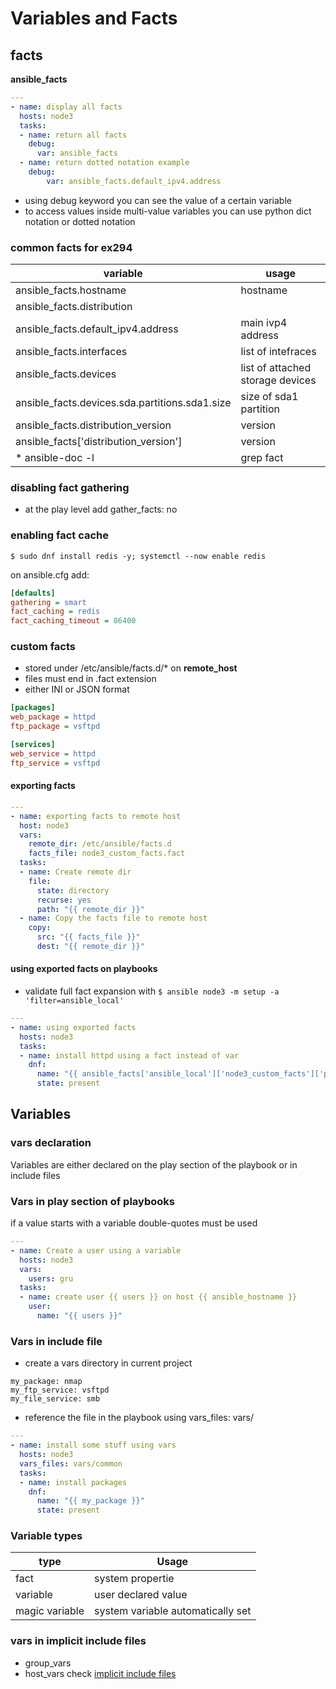 # Variables and Facts

## facts
**ansible_facts**
```yaml
---
- name: display all facts
  hosts: node3
  tasks:
  - name: return all facts
    debug:
      var: ansible_facts
  - name: return dotted notation example
    debug:
        var: ansible_facts.default_ipv4.address
```
* using debug keyword you can see the value of a certain variable
* to access values inside multi-value variables you can use python dict notation or dotted notation

### common facts for ex294
| variable | usage |
| -------- | ----- |
| ansible_facts.hostname | hostname |
| ansible_facts.distribution |  |
| ansible_facts.default_ipv4.address | main ivp4 address |
| ansible_facts.interfaces | list of intefraces |
| ansible_facts.devices | list of attached storage devices |
| ansible_facts.devices.sda.partitions.sda1.size | size of sda1 partition  |
| ansible_facts.distribution_version | version |
| ansible_facts['distribution_version'] | version |
* ansible-doc -l | grep fact

### disabling fact gathering
* at the play level add gather_facts: no

### enabling fact cache
`$ sudo dnf install redis -y; systemctl --now enable redis`

on ansible.cfg add:
```ini
[defaults] 
gathering = smart
fact_caching = redis
fact_caching_timeout = 86400
```
### custom facts
* stored under /etc/ansible/facts.d/* on **remote_host**
* files must end in .fact extension
* either INI or JSON format

```ini
[packages]
web_package = httpd
ftp_package = vsftpd

[services]
web_service = httpd
ftp_service = vsftpd
```

#### exporting facts
```yaml
---
- name: exporting facts to remote host
  host: node3
  vars:
    remote_dir: /etc/ansible/facts.d
    facts_file: node3_custom_facts.fact
  tasks:
  - name: Create remote dir
    file:
      state: directory
      recurse: yes
      path: "{{ remote_dir }}"
  - name: Copy the facts file to remote host
    copy:
      src: "{{ facts_file }}"
      dest: "{{ remote_dir }}"
```

#### using exported facts on playbooks
* validate full fact expansion with `$ ansible node3 -m setup -a 'filter=ansible_local'`
```yaml
---
- name: using exported facts
  hosts: node3
  tasks:
  - name: install httpd using a fact instead of var
    dnf:
      name: "{{ ansible_facts['ansible_local']['node3_custom_facts']['packages']['web_package'] }}"
      state: present
```

## Variables

### vars declaration
Variables are either declared on the play section of the playbook or in include files

### Vars in play section of playbooks
if a value starts with a variable double-quotes must be used
```yaml
---
- name: Create a user using a variable
  hosts: node3
  vars:
    users: gru
  tasks:
  - name: create user {{ users }} on host {{ ansible_hostname }}
    user:
      name: "{{ users }}"
``` 
### Vars in include file
* create a vars directory in current project
```code
my_package: nmap
my_ftp_service: vsftpd
my_file_service: smb
```
* reference the file in the playbook using vars_files: vars/<filename>
```yaml
---
- name: install some stuff using vars
  hosts: node3
  vars_files: vars/common
  tasks:
  - name: install packages
    dnf:
      name: "{{ my_package }}"
      state: present
```

### Variable types
| type | Usage |
| ---- | ----- |
| fact | system propertie |
| variable | user declared value |
| magic variable | system variable automatically set |


### vars in implicit include files
* group_vars
* host_vars
check [implicit include files](https://github.com/jfgsilva/rhce-ex294/tree/variables-facts/05-variables-and-facts/host-groups-vars)
